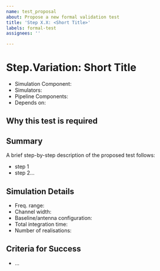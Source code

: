 ```yaml
---
name: test_proposal
about: Propose a new formal validation test
title: 'Step X.X: <Short Title>'
labels: formal-test
assignees: ''

---
```


# Step.Variation: Short Title
<!-- Give a brief description here, if necessary, of what this proposed test should do -->

<!-- Fill out the following meta-data for the issue (it will be used to apply relevant tags) -->

* Simulation Component:
* Simulators:
* Pipeline Components:
* Depends on: 

## Why this test is required
<!-- Note here why this particular test is important, over and above other tests -->

## Summary
A brief step-by-step description of the proposed test follows:

* step 1
* step 2...

## Simulation Details
<!-- What kinds of details might be required for the simulations to run this test?
     A few suggestions are below, feel free to add more/remove some. -->

* Freq. range:
* Channel width:
* Baseline/antenna configuration:
* Total integration time:
* Number of realisations:

## Criteria for Success
<!-- List explicitly what criteria should be required for success of the test.
     Try to be as precise as possible -->

* ...
